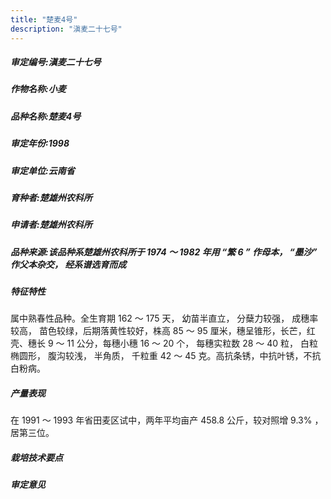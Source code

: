 ```yaml
---
title: "楚麦4号"
description: "滇麦二十七号"
---
```

##### 审定编号:滇麦二十七号

##### 作物名称:小麦

##### 品种名称:楚麦4号

##### 审定年份:1998

##### 审定单位:云南省

##### 育种者:楚雄州农科所

##### 申请者:楚雄州农科所

##### 品种来源:该品种系楚雄州农科所于 1974 ～ 1982 年用 “繁 6 ” 作母本， “墨沙” 作父本杂交， 经系谱选育而成

##### 特征特性
属中熟春性品种。全生育期 162 ～ 175 天， 幼苗半直立， 分蘖力较强， 成穗率较高， 苗色较绿，后期落黄性较好，株高 85 ～ 95 厘米，穗呈锥形，长芒，红壳、穗长 9 ～ 11 公分，每穗小穗 16 ～ 20 个， 每穗实粒数 28 ～ 40 粒， 白粒椭圆形， 腹沟较浅， 半角质， 千粒重 42 ～ 45 克。高抗条锈，中抗叶锈，不抗白粉病。

##### 产量表现
在 1991 ～ 1993 年省田麦区试中，两年平均亩产 458.8 公斤，较对照增 9.3% ， 居第三位。

##### 栽培技术要点


##### 审定意见

